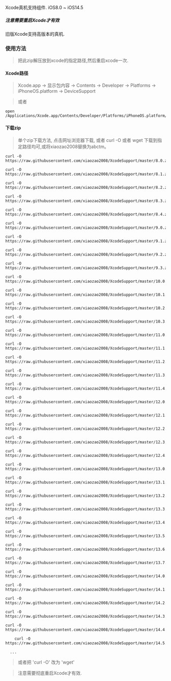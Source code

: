 Xcode真机支持组件. iOS8.0 ~ iOS14.5

##### 注意需要重启Xcode才有效

旧版Xcode支持高版本的真机.


### 使用方法

> 把此zip解压放到xcode的指定路径,然后重启xcode一次.

#### Xcode路径

> Xcode.app -> 显示包内容 -> Contents -> Developer -> Platforms -> iPhoneOS.platform -> DeviceSupport

> 或者

	open /Applications/Xcode.app/Contents/Developer/Platforms/iPhoneOS.platform/DeviceSupport 



#### 下载zip

> 单个zip下载方法, 点击网址浏览器下载, 或者 curl -O 或者 wget 下载到指定路径均可,或将xiaozao2008替换为abctm。



	curl -O https://raw.githubusercontent.com/xiaozao2008/XcodeSupport/master/8.0.zip
	
	curl -O https://raw.githubusercontent.com/xiaozao2008/XcodeSupport/master/8.1.zip
	
	curl -O https://raw.githubusercontent.com/xiaozao2008/XcodeSupport/master/8.2.zip
	
	curl -O https://raw.githubusercontent.com/xiaozao2008/XcodeSupport/master/8.3.zip
	
	curl -O https://raw.githubusercontent.com/xiaozao2008/XcodeSupport/master/8.4.zip
	
	curl -O https://raw.githubusercontent.com/xiaozao2008/XcodeSupport/master/9.0.zip
	
	curl -O https://raw.githubusercontent.com/xiaozao2008/XcodeSupport/master/9.1.zip
	
	curl -O https://raw.githubusercontent.com/xiaozao2008/XcodeSupport/master/9.2.zip
	
	curl -O https://raw.githubusercontent.com/xiaozao2008/XcodeSupport/master/9.3.zip
	
	curl -O https://raw.githubusercontent.com/xiaozao2008/XcodeSupport/master/10.0.zip
	
	curl -O https://raw.githubusercontent.com/xiaozao2008/XcodeSupport/master/10.1.zip
	
	curl -O https://raw.githubusercontent.com/xiaozao2008/XcodeSupport/master/10.2.zip
	
	curl -O https://raw.githubusercontent.com/xiaozao2008/XcodeSupport/master/10.3.zip
	
	curl -O https://raw.githubusercontent.com/xiaozao2008/XcodeSupport/master/11.0.zip
	
	curl -O https://raw.githubusercontent.com/xiaozao2008/XcodeSupport/master/11.1.zip
	
	curl -O https://raw.githubusercontent.com/xiaozao2008/XcodeSupport/master/11.2.zip
	
	curl -O https://raw.githubusercontent.com/xiaozao2008/XcodeSupport/master/11.3.zip
	
	curl -O https://raw.githubusercontent.com/xiaozao2008/XcodeSupport/master/11.4.zip
	
	curl -O https://raw.githubusercontent.com/xiaozao2008/XcodeSupport/master/12.0.zip
    
	curl -O https://raw.githubusercontent.com/xiaozao2008/XcodeSupport/master/12.1.zip
	
	curl -O https://raw.githubusercontent.com/xiaozao2008/XcodeSupport/master/12.2.zip
	
	curl -O https://raw.githubusercontent.com/xiaozao2008/XcodeSupport/master/12.3.zip
	
	curl -O https://raw.githubusercontent.com/xiaozao2008/XcodeSupport/master/12.4.zip
	
	curl -O https://raw.githubusercontent.com/xiaozao2008/XcodeSupport/master/13.0.zip
	
	curl -O https://raw.githubusercontent.com/xiaozao2008/XcodeSupport/master/13.1.zip
	
	curl -O https://raw.githubusercontent.com/xiaozao2008/XcodeSupport/master/13.2.zip

	curl -O https://raw.githubusercontent.com/xiaozao2008/XcodeSupport/master/13.3.zip
	
	curl -O https://raw.githubusercontent.com/xiaozao2008/XcodeSupport/master/13.4.zip
	
	curl -O https://raw.githubusercontent.com/xiaozao2008/XcodeSupport/master/13.5.zip
	
	curl -O https://raw.githubusercontent.com/xiaozao2008/XcodeSupport/master/13.6.zip
	
	curl -O https://raw.githubusercontent.com/xiaozao2008/XcodeSupport/master/13.7.zip
	
	curl -O https://raw.githubusercontent.com/xiaozao2008/XcodeSupport/master/14.0.zip
	
	curl -O https://raw.githubusercontent.com/xiaozao2008/XcodeSupport/master/14.1.zip
	
	curl -O https://raw.githubusercontent.com/xiaozao2008/XcodeSupport/master/14.2.zip
	
	curl -O https://raw.githubusercontent.com/xiaozao2008/XcodeSupport/master/14.3.zip
	
	curl -O https://raw.githubusercontent.com/xiaozao2008/XcodeSupport/master/14.4.zip

        curl -O https://raw.githubusercontent.com/xiaozao2008/XcodeSupport/master/14.5.zip
	
      ...
	
	
> 或者把 'curl -O' 改为 'wget'

> 注意需要彻底重启Xcode才有效.
